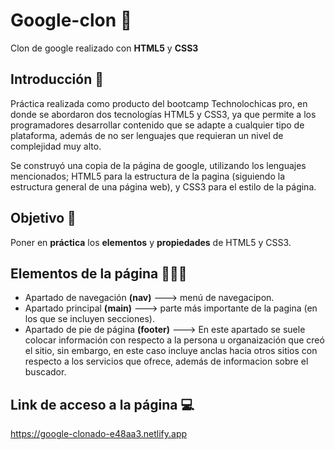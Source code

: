 # Google-clon 🔎
Clon de google realizado con **HTML5** y **CSS3**

## Introducción 📣
Práctica realizada como producto del bootcamp Technolochicas pro, en donde se abordaron dos tecnologías HTML5 y CSS3, ya que 
permite a los programadores desarrollar contenido que se adapte a cualquier tipo de plataforma, además de no ser lenguajes que requieran un
nivel de complejidad muy alto. 

Se construyó una copia de la página de google, utilizando los lenguajes mencionados;
HTML5 para la estructura de la pagina (siguiendo la estructura general de una página web), y CSS3  para el estilo de 
la página. 

## Objetivo 🎯
Poner en **práctica** los **elementos** y **propiedades** de HTML5 y CSS3. 

## Elementos de la página 🧑🏽‍💻

+ Apartado de navegación **(nav)** ---> menú de navegacipon.
+ Apartado principal **(main)** ---> parte más importante de la pagina (en los que se incluyen secciones).
+ Apartado de pie de página **(footer)** ---> En este apartado se suele colocar información con respecto a la persona
u organaización que creó el sitio, sin embargo, en este caso incluye anclas hacia otros sitios con respecto a los servicios que ofrece, además de
informacion sobre el buscador.

## Link de acceso a la página 💻
https://google-clonado-e48aa3.netlify.app

